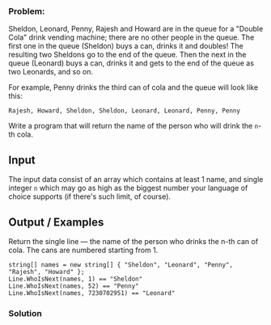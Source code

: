 ### Problem:
<p>Sheldon, Leonard, Penny, Rajesh and Howard are in the queue for a &quot;Double Cola&quot; drink vending machine; there are no other people in the queue. The first one in the queue (Sheldon) buys a can, drinks it and doubles! The resulting two Sheldons go to the end of the queue. Then the next in the queue (Leonard) buys a can, drinks it and gets to the end of the queue as two Leonards, and so on. </p>
<p>For example, Penny drinks the third can of cola and the queue will look like this:</p>
<pre><code>Rajesh, Howard, Sheldon, Sheldon, Leonard, Leonard, Penny, Penny</code></pre><p>Write a program that will return the name of the person who will drink the <code>n</code>-th cola.</p>
<h2 id="input">Input</h2>
<p>The input data consist of an array which contains at least 1 name, and single integer <code>n</code> which may go as high as the biggest number your language of choice supports (if there&apos;s such limit, of course).</p>
<h2 id="output--examples">Output / Examples</h2>
<p>Return the single line &#x2014; the name of the person who drinks the n-th can of cola. The cans are numbered starting from 1. </p>
<pre><code class="language-csharp"><span class="hljs-keyword">string</span>[] names = <span class="hljs-keyword">new</span> <span class="hljs-keyword">string</span>[] { <span class="hljs-string">&quot;Sheldon&quot;</span>, <span class="hljs-string">&quot;Leonard&quot;</span>, <span class="hljs-string">&quot;Penny&quot;</span>, <span class="hljs-string">&quot;Rajesh&quot;</span>, <span class="hljs-string">&quot;Howard&quot;</span> };
Line.WhoIsNext(names, <span class="hljs-number">1</span>) == <span class="hljs-string">&quot;Sheldon&quot;</span>
Line.WhoIsNext(names, <span class="hljs-number">52</span>) == <span class="hljs-string">&quot;Penny&quot;</span>
Line.WhoIsNext(names, <span class="hljs-number">7230702951</span>) == <span class="hljs-string">&quot;Leonard&quot;</span></code></pre>
<pre style="display: none;"><code class="language-python">who_is_next([<span class="hljs-string">&quot;Sheldon&quot;</span>, <span class="hljs-string">&quot;Leonard&quot;</span>, <span class="hljs-string">&quot;Penny&quot;</span>, <span class="hljs-string">&quot;Rajesh&quot;</span>, <span class="hljs-string">&quot;Howard&quot;</span>], <span class="hljs-number">1</span>) == <span class="hljs-string">&quot;Sheldon&quot;</span>
who_is_next([<span class="hljs-string">&quot;Sheldon&quot;</span>, <span class="hljs-string">&quot;Leonard&quot;</span>, <span class="hljs-string">&quot;Penny&quot;</span>, <span class="hljs-string">&quot;Rajesh&quot;</span>, <span class="hljs-string">&quot;Howard&quot;</span>], <span class="hljs-number">52</span>) == <span class="hljs-string">&quot;Penny&quot;</span>
who_is_next([<span class="hljs-string">&quot;Sheldon&quot;</span>, <span class="hljs-string">&quot;Leonard&quot;</span>, <span class="hljs-string">&quot;Penny&quot;</span>, <span class="hljs-string">&quot;Rajesh&quot;</span>, <span class="hljs-string">&quot;Howard&quot;</span>], <span class="hljs-number">7230702951</span>) == <span class="hljs-string">&quot;Leonard&quot;</span></code></pre>
<pre style="display: none;"><code class="language-ruby">whoIsNext([<span class="hljs-string">&quot;Sheldon&quot;</span>, <span class="hljs-string">&quot;Leonard&quot;</span>, <span class="hljs-string">&quot;Penny&quot;</span>, <span class="hljs-string">&quot;Rajesh&quot;</span>, <span class="hljs-string">&quot;Howard&quot;</span>], <span class="hljs-number">1</span>) == <span class="hljs-string">&quot;Sheldon&quot;</span>
whoIsNext([<span class="hljs-string">&quot;Sheldon&quot;</span>, <span class="hljs-string">&quot;Leonard&quot;</span>, <span class="hljs-string">&quot;Penny&quot;</span>, <span class="hljs-string">&quot;Rajesh&quot;</span>, <span class="hljs-string">&quot;Howard&quot;</span>], <span class="hljs-number">52</span>) == <span class="hljs-string">&quot;Penny&quot;</span>
whoIsNext([<span class="hljs-string">&quot;Sheldon&quot;</span>, <span class="hljs-string">&quot;Leonard&quot;</span>, <span class="hljs-string">&quot;Penny&quot;</span>, <span class="hljs-string">&quot;Rajesh&quot;</span>, <span class="hljs-string">&quot;Howard&quot;</span>], <span class="hljs-number">7230702951</span>) == <span class="hljs-string">&quot;Leonard&quot;</span></code></pre>
<pre style="display: none;"><code class="language-javascript">whoIsNext([<span class="hljs-string">&quot;Sheldon&quot;</span>, <span class="hljs-string">&quot;Leonard&quot;</span>, <span class="hljs-string">&quot;Penny&quot;</span>, <span class="hljs-string">&quot;Rajesh&quot;</span>, <span class="hljs-string">&quot;Howard&quot;</span>], <span class="hljs-number">1</span>) == <span class="hljs-string">&quot;Sheldon&quot;</span>
whoIsNext([<span class="hljs-string">&quot;Sheldon&quot;</span>, <span class="hljs-string">&quot;Leonard&quot;</span>, <span class="hljs-string">&quot;Penny&quot;</span>, <span class="hljs-string">&quot;Rajesh&quot;</span>, <span class="hljs-string">&quot;Howard&quot;</span>], <span class="hljs-number">52</span>) == <span class="hljs-string">&quot;Penny&quot;</span>
whoIsNext([<span class="hljs-string">&quot;Sheldon&quot;</span>, <span class="hljs-string">&quot;Leonard&quot;</span>, <span class="hljs-string">&quot;Penny&quot;</span>, <span class="hljs-string">&quot;Rajesh&quot;</span>, <span class="hljs-string">&quot;Howard&quot;</span>], <span class="hljs-number">7230702951</span>) == <span class="hljs-string">&quot;Leonard&quot;</span></code></pre>
<pre style="display: none;"><code class="language-kotlin">whoIsNext(listOf(<span class="hljs-string">&quot;Sheldon&quot;</span>, <span class="hljs-string">&quot;Leonard&quot;</span>, <span class="hljs-string">&quot;Penny&quot;</span>, <span class="hljs-string">&quot;Rajesh&quot;</span>, <span class="hljs-string">&quot;Howard&quot;</span>), <span class="hljs-number">1</span>) == <span class="hljs-string">&quot;Sheldon&quot;</span>
whoIsNext(listOf(<span class="hljs-string">&quot;Sheldon&quot;</span>, <span class="hljs-string">&quot;Leonard&quot;</span>, <span class="hljs-string">&quot;Penny&quot;</span>, <span class="hljs-string">&quot;Rajesh&quot;</span>, <span class="hljs-string">&quot;Howard&quot;</span>), <span class="hljs-number">52</span>) == <span class="hljs-string">&quot;Penny&quot;</span>
whoIsNext(listOf(<span class="hljs-string">&quot;Sheldon&quot;</span>, <span class="hljs-string">&quot;Leonard&quot;</span>, <span class="hljs-string">&quot;Penny&quot;</span>, <span class="hljs-string">&quot;Rajesh&quot;</span>, <span class="hljs-string">&quot;Howard&quot;</span>), <span class="hljs-number">7230702951</span>) == <span class="hljs-string">&quot;Leonard&quot;</span></code></pre>
<pre style="display: none;"><code class="language-r">who_is_next(c(<span class="hljs-string">&quot;Sheldon&quot;</span>, <span class="hljs-string">&quot;Leonard&quot;</span>, <span class="hljs-string">&quot;Penny&quot;</span>, <span class="hljs-string">&quot;Rajesh&quot;</span>, <span class="hljs-string">&quot;Howard&quot;</span>), <span class="hljs-number">1</span>) == <span class="hljs-string">&quot;Sheldon&quot;</span>
who_is_next(c(<span class="hljs-string">&quot;Sheldon&quot;</span>, <span class="hljs-string">&quot;Leonard&quot;</span>, <span class="hljs-string">&quot;Penny&quot;</span>, <span class="hljs-string">&quot;Rajesh&quot;</span>, <span class="hljs-string">&quot;Howard&quot;</span>), <span class="hljs-number">52</span>) == <span class="hljs-string">&quot;Penny&quot;</span>
who_is_next(c(<span class="hljs-string">&quot;Sheldon&quot;</span>, <span class="hljs-string">&quot;Leonard&quot;</span>, <span class="hljs-string">&quot;Penny&quot;</span>, <span class="hljs-string">&quot;Rajesh&quot;</span>, <span class="hljs-string">&quot;Howard&quot;</span>), <span class="hljs-number">10010</span>) == <span class="hljs-string">&quot;Howard&quot;</span></code></pre>
<pre style="display: none;"><code class="language-c"><span class="hljs-keyword">char</span>* names[] = {<span class="hljs-string">&quot;Sheldon&quot;</span>, <span class="hljs-string">&quot;Leonard&quot;</span>, <span class="hljs-string">&quot;Penny&quot;</span>, <span class="hljs-string">&quot;Rajesh&quot;</span>, <span class="hljs-string">&quot;Howard&quot;</span>};
who_is_next(names, <span class="hljs-number">5</span>, <span class="hljs-number">1</span>) == <span class="hljs-string">&quot;Sheldon&quot;</span>
who_is_next(names, <span class="hljs-number">5</span>, <span class="hljs-number">52</span>) == <span class="hljs-string">&quot;Penny&quot;</span>
who_is_next(names, <span class="hljs-number">5</span>, <span class="hljs-number">10010</span>) == <span class="hljs-string">&quot;Howard&quot;</span></code></pre>

### Solution